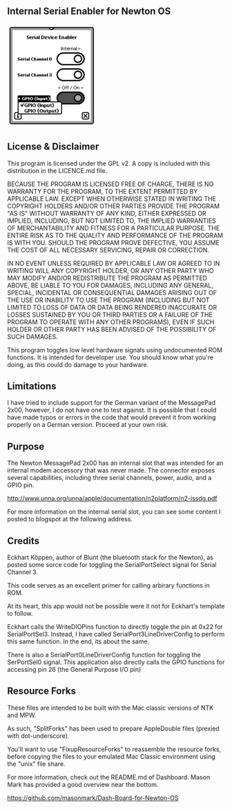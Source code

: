 Internal Serial Enabler for Newton OS
-------------------------------------

![Screenshot](images/screenshot.jpg)

License & Disclaimer
--------------------

This program is licensed under the GPL v2.  A copy is included with this
distribution in the LICENCE.md file.

BECAUSE THE PROGRAM IS LICENSED FREE OF CHARGE, THERE IS NO WARRANTY FOR
THE PROGRAM, TO THE EXTENT PERMITTED BY APPLICABLE LAW. EXCEPT WHEN OTHERWISE
STATED IN WRITING THE COPYRIGHT HOLDERS AND/OR OTHER PARTIES PROVIDE THE PROGRAM
"AS IS" WITHOUT WARRANTY OF ANY KIND, EITHER EXPRESSED OR IMPLIED, INCLUDING,
BUT NOT LIMITED TO, THE IMPLIED WARRANTIES OF MERCHANTABILITY AND FITNESS FOR A
PARTICULAR PURPOSE. THE ENTIRE RISK AS TO THE QUALITY AND PERFORMANCE OF THE
PROGRAM IS WITH YOU. SHOULD THE PROGRAM PROVE DEFECTIVE, YOU ASSUME THE COST OF
ALL NECESSARY SERVICING, REPAIR OR CORRECTION.

IN NO EVENT UNLESS REQUIRED BY APPLICABLE LAW OR AGREED TO IN WRITING
WILL ANY COPYRIGHT HOLDER, OR ANY OTHER PARTY WHO MAY MODIFY AND/OR REDISTRIBUTE
THE PROGRAM AS PERMITTED ABOVE, BE LIABLE TO YOU FOR DAMAGES, INCLUDING ANY
GENERAL, SPECIAL, INCIDENTAL OR CONSEQUENTIAL DAMAGES ARISING OUT OF THE USE OR
INABILITY TO USE THE PROGRAM (INCLUDING BUT NOT LIMITED TO LOSS OF DATA OR DATA
BEING RENDERED INACCURATE OR LOSSES SUSTAINED BY YOU OR THIRD PARTIES OR A
FAILURE OF THE PROGRAM TO OPERATE WITH ANY OTHER PROGRAMS), EVEN IF SUCH HOLDER
OR OTHER PARTY HAS BEEN ADVISED OF THE POSSIBILITY OF SUCH DAMAGES.

This program toggles low level hardware signals using undocumented ROM functions.
It is intended for developer use.  You should know what you're doing, as this
could do damage to your hardware.

Limitations
-----------

I have tried to include support for the German variant of the MessagePad 2x00,
however, I do not have one to test against.  It is possible that I could have
made typos or errors in the code that would prevent it from working properly on
a German version.  Proceed at your own risk.

Purpose
-------

The Newton MessagePad 2x00 has an internal slot that was intended for an 
internal modem accessory that was never made.  The connector exposes several
capabilities, including three serial channels, power, audio, and a GPIO pin.

http://www.unna.org/unna/apple/documentation/n2platform/n2-issdg.pdf

For more information on the internal serial slot, you can see some content
I posted to blogspot at the following address.

Credits
-------

Eckhart Köppen, author of Blunt (the bluetooth stack for the Newton), as 
posted some sorce code for toggling the SerialPortSelect signal for Serial 
Channel 3. 

This code serves as an excellent primer for calling arbirary functions in ROM.

At its heart, this app would not be possible were it not for Eckhart's template
to follow.

Eckhart calls the WriteDIOPins function to directly toggle the pin at 0x22 for
SerialPortSel3.  Instead, I have called SerialPort3LineDriverConfig to perform
this same function.  In the end, its about the same.

There is also a SerialPort0LineDriverConfig function for toggling the 
SerPortSel0 signal.  This application also directly calls the GPIO functions
for accessing pin 26 (the General Purpose I/O pin)

Resource Forks
--------------

These files are intended to be built with the Mac classic versions of NTK and
MPW.  

As such, "SplitForks" has been used to prepare AppleDouble files (prexied with
dot-underscore).

You'll want to use "FixupResourceForks" to reassemble the resource forks,
before copying the files to your emulated Mac Classic environment using the
"unix" file share.

For more information, check out the README.md of Dashboard. Mason Mark has
provided a good overview near the bottom. 

https://github.com/masonmark/Dash-Board-for-Newton-OS
